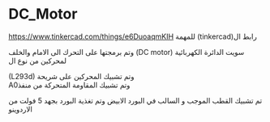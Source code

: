# DC_Motor


https://www.tinkercad.com/things/e6DuoaqmKIH  للمهمة (tinkercad)رابط ال




وتم برمجتها على التحرك الى الامام والخلف  (DC motor) سويت الدائرة الكهربائية لمحركين من نوع ال
  
  (L293d) وتم تشبيك المحركين على شريحة  
  A0وتم تشبيك المقاومة المتحركة من منفذ 
  
  تم تشبيك القطب الموجب و السالب في البورد الابيض وتم تغذية البورد بجهد 5 فولت من الاردوينو 
  





